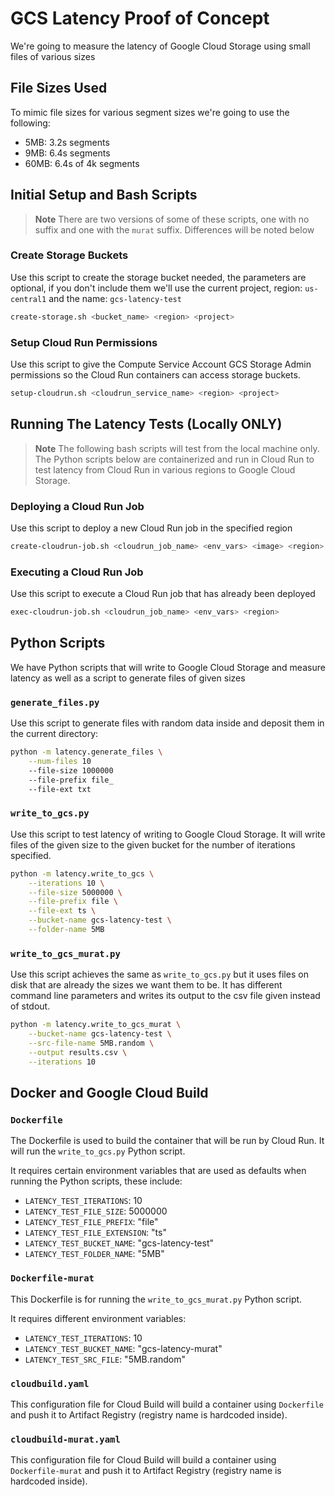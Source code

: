 # GCS Latency Proof of Concept
We're going to measure the latency of Google Cloud Storage using small files of various sizes

## File Sizes Used
To mimic file sizes for various segment sizes we're going to use the following:
- 5MB: 3.2s segments
- 9MB: 6.4s segments
- 60MB: 6.4s of 4k segments

## Initial Setup and Bash Scripts
> **Note** There are two versions of some of these scripts, one with no suffix and one with the `murat` suffix. Differences will be noted below

### Create Storage Buckets 

Use this script to create the storage bucket needed, the parameters are optional, if you don't include them we'll use the current project, region: `us-central1` and the name: `gcs-latency-test`

```bash
create-storage.sh <bucket_name> <region> <project>
```

### Setup Cloud Run Permissions

Use this script to give the Compute Service Account GCS Storage Admin permissions so the Cloud Run containers can access storage buckets.

```bash
setup-cloudrun.sh <cloudrun_service_name> <region> <project>
```

## Running The Latency Tests (Locally ONLY)

> **Note** The following bash scripts will test from the local machine only. The Python scripts below are containerized and run in Cloud Run to test latency from Cloud Run in various regions to Google Cloud Storage.

### Deploying a Cloud Run Job

Use this script to deploy a new Cloud Run job in the specified region

```bash
create-cloudrun-job.sh <cloudrun_job_name> <env_vars> <image> <region> 
```

### Executing a Cloud Run Job

Use this script to execute a Cloud Run job that has already been deployed

```bash
exec-cloudrun-job.sh <cloudrun_job_name> <env_vars> <region>
```

## Python Scripts

We have Python scripts that will write to Google Cloud Storage and measure latency as well as a script to generate files of given sizes

### `generate_files.py`

Use this script to generate files with random data inside and deposit them in the current directory:

```bash
python -m latency.generate_files \
    --num-files 10
    --file-size 1000000
    --file-prefix file_
    --file-ext txt
```

### `write_to_gcs.py`

Use this script to test latency of writing to Google Cloud Storage. It will write files of the given size to the given bucket for the number of iterations specified.

```bash
python -m latency.write_to_gcs \
    --iterations 10 \
    --file-size 5000000 \
    --file-prefix file \
    --file-ext ts \
    --bucket-name gcs-latency-test \
    --folder-name 5MB
```

### `write_to_gcs_murat.py`

Use this script achieves the same as `write_to_gcs.py` but it uses files on disk that are already the sizes we want them to be. It has different command line parameters and writes its output to the csv file given instead of stdout.

```bash
python -m latency.write_to_gcs_murat \
    --bucket-name gcs-latency-test \
    --src-file-name 5MB.random \
    --output results.csv \
    --iterations 10
```

## Docker and Google Cloud Build

### `Dockerfile`

The Dockerfile is used to build the container that will be run by Cloud Run. It will run the `write_to_gcs.py` Python script.

It requires certain environment variables that are used as defaults when running the Python scripts, these include:

- `LATENCY_TEST_ITERATIONS`: 10
- `LATENCY_TEST_FILE_SIZE`: 5000000
- `LATENCY_TEST_FILE_PREFIX`: "file"
- `LATENCY_TEST_FILE_EXTENSION`: "ts"
- `LATENCY_TEST_BUCKET_NAME`: "gcs-latency-test"
- `LATENCY_TEST_FOLDER_NAME`: "5MB"

### `Dockerfile-murat`

This Dockerfile is for running the `write_to_gcs_murat.py` Python script. 

It requires different environment variables:

- `LATENCY_TEST_ITERATIONS`: 10
- `LATENCY_TEST_BUCKET_NAME`: "gcs-latency-murat"
- `LATENCY_TEST_SRC_FILE`: "5MB.random"

### `cloudbuild.yaml`

This configuration file for Cloud Build will build a container using `Dockerfile` and push it to Artifact Registry (registry name is hardcoded inside).

### `cloudbuild-murat.yaml`

This configuration file for Cloud Build will build a container using `Dockerfile-murat` and push it to Artifact Registry (registry name is hardcoded inside).